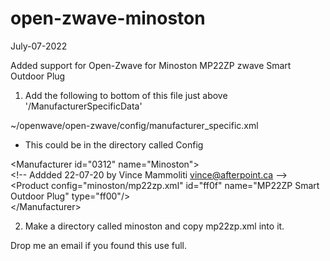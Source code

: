 # open-zwave-minoston
July-07-2022

Added support for Open-Zwave for Minoston MP22ZP zwave Smart Outdoor Plug

1) Add the following to bottom of this file just above '/ManufacturerSpecificData'

~/openwave/open-zwave/config/manufacturer_specific.xml
- This could be in the directory called Config 

\<Manufacturer id="0312" name="Minoston"\> <br>
  \<!-- Addded 22-07-20 by Vince Mammoliti vince@afterpoint.ca --\> <br>
  \<Product config="minoston/mp22zp.xml" id="ff0f" name="MP22ZP Smart Outdoor Plug" type="ff00"/\> <br>
\</Manufacturer\> <br>


2) Make a directory called minoston and copy mp22zp.xml into it.

Drop me an email if you found this use full.
